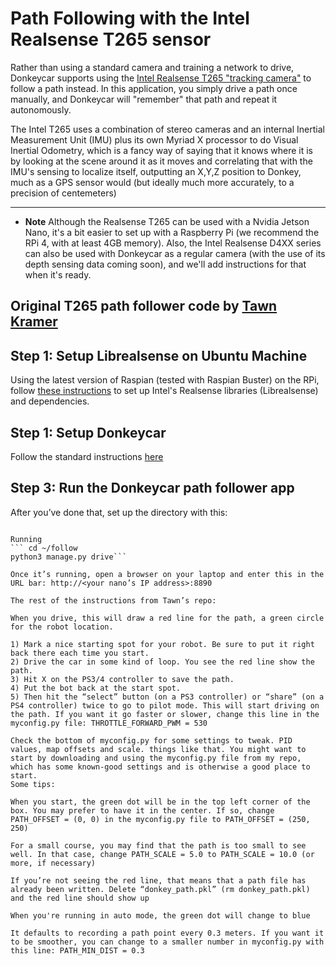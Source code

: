 
# Path Following with the Intel Realsense T265 sensor

Rather than using a standard camera and training a network to drive, Donkeycar supports using the [Intel Realsense T265 "tracking camera"](https://www.intelrealsense.com/tracking-camera-t265/) to follow a path instead. In this application, you simply drive a path once manually, and Donkeycar will "remember" that path and repeat it autonomously.

The Intel T265 uses a combination of stereo cameras and an internal Inertial Measurement Unit (IMU) plus its own Myriad X processor to do Visual Inertial Odometry, which is a fancy way of saying that it knows where it is by looking at the scene around it as it moves and correlating that with the IMU's sensing to localize itself, outputting an X,Y,Z position to Donkey, much as a GPS sensor would (but ideally much more accurately, to a precision of centemeters)

---------------
* **Note** Although the Realsense T265 can be used with a Nvidia Jetson Nano, it's a bit easier to set up with a Raspberry Pi (we recommend the RPi 4, with at least 4GB memory). Also, the Intel Realsense D4XX series can also be used with Donkeycar as a regular camera (with the use of its depth sensing data coming soon), and we'll add instructions for that when it's ready.

Original T265 path follower code by [Tawn Kramer](https://github.com/tawnkramer/donkey)
----


## Step 1: Setup Librealsense on Ubuntu Machine

Using the latest version of Raspian (tested with Raspian Buster) on the RPi, follow [these instructions](https://github.com/IntelRealSense/librealsense/blob/master/doc/installation_raspbian.md) to set up Intel's Realsense libraries (Librealsense) and dependencies. 

## Step 1: Setup Donkeycar

Follow the standard instructions [here](https://docs.donkeycar.com/guide/install_software/)

## Step 3: Run the Donkeycar path follower app

After you’ve done that, set up the directory with this:

```donkey createcar --path ~/follow --template path_follower 

Running
``` cd ~/follow 
python3 manage.py drive```

Once it’s running, open a browser on your laptop and enter this in the URL bar: http://<your nano’s IP address>:8890

The rest of the instructions from Tawn’s repo:

When you drive, this will draw a red line for the path, a green circle for the robot location.

1) Mark a nice starting spot for your robot. Be sure to put it right back there each time you start.
2) Drive the car in some kind of loop. You see the red line show the path.
3) Hit X on the PS3/4 controller to save the path.
4) Put the bot back at the start spot.
5) Then hit the “select” button (on a PS3 controller) or “share” (on a PS4 controller) twice to go to pilot mode. This will start driving on the path. If you want it go faster or slower, change this line in the myconfig.py file: THROTTLE_FORWARD_PWM = 530

Check the bottom of myconfig.py for some settings to tweak. PID values, map offsets and scale. things like that. You might want to start by downloading and using the myconfig.py file from my repo, which has some known-good settings and is otherwise a good place to start.
Some tips:

When you start, the green dot will be in the top left corner of the box. You may prefer to have it in the center. If so, change PATH_OFFSET = (0, 0) in the myconfig.py file to PATH_OFFSET = (250, 250)

For a small course, you may find that the path is too small to see well. In that case, change PATH_SCALE = 5.0 to PATH_SCALE = 10.0 (or more, if necessary)

If you’re not seeing the red line, that means that a path file has already been written. Delete “donkey_path.pkl” (rm donkey_path.pkl) and the red line should show up

When you're running in auto mode, the green dot will change to blue

It defaults to recording a path point every 0.3 meters. If you want it to be smoother, you can change to a smaller number in myconfig.py with this line: PATH_MIN_DIST = 0.3
